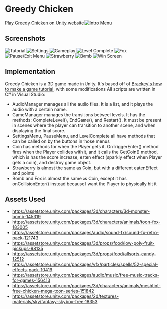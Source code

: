 # Greedy Chicken

[Play Greedy Chicken on Unity website 
![Intro Menu](https://github.com/windcloak/GreedyChickenGame/blob/main/screenshots/Screenshot_1.jpg)](https://play.unity.com/mg/other/webgl-builds-14188)

## Screenshots
![Tutorial](https://github.com/windcloak/GreedyChickenGame/blob/main/screenshots/Screenshot_2.jpg)
![Settings](https://github.com/windcloak/GreedyChickenGame/blob/main/screenshots/Screenshot_3.jpg)
![Gameplay](https://github.com/windcloak/GreedyChickenGame/blob/main/screenshots/Screenshot_4.jpg)
![Level Complete](https://github.com/windcloak/GreedyChickenGame/blob/main/screenshots/Screenshot_5.jpg)
![Fox](https://github.com/windcloak/GreedyChickenGame/blob/main/screenshots/Screenshot_6.jpg)
![Pause/Exit Menu](https://github.com/windcloak/GreedyChickenGame/blob/main/screenshots/Screenshot_7.jpg)
![Strawberry](https://github.com/windcloak/GreedyChickenGame/blob/main/screenshots/Screenshot_8.jpg)
![Bomb](https://github.com/windcloak/GreedyChickenGame/blob/main/screenshots/Screenshot_9.jpg)
![Win Screen](https://github.com/windcloak/GreedyChickenGame/blob/main/screenshots/Screenshot_10.jpg)


## Implementation
Greedy Chicken is a 3D game made in Unity. It's based off of [Brackey's how to make a game tutorial](https://www.youtube.com/watch?v=j48LtUkZRjU&list=PLPV2KyIb3jR53Jce9hP7G5xC4O9AgnOuL&index=1), with some modifications
All scripts are written in C# in Visual Studio:
- AudioManager manages all the audio files. It is a list, and it plays the audio with a certain name.
- GameManager manages the transitions betweel levels. It has the methods: CompleteLevel(), EndGame(), and Restart(). It must be present in scenes where the player can transition to another scene, and when displaying the final score. 
- SettingsMenu, PauseMenu, and LevelComplete all have methods that can be called on by the buttons in those menus
- Coin has methods for when the Player gets it. OnTriggerEnter() method fires when the Player collides with it, and it calls the GetCoin() method, which is has the score increase, eaten effect (sparkly effect when Player gets a coin), and destroy game object.
- Strawberry is almost the same as Coin, but with a different eatenEffect and points
- Bomb and Fox is almost the same as Coin, except it has onCollisionEnter() instead because I want the Player to physically hit it 

## Assets Used
- https://assetstore.unity.com/packages/3d/characters/3d-monster-bomb-145319
- https://assetstore.unity.com/packages/3d/characters/animals/toon-fox-183005
- https://assetstore.unity.com/packages/audio/sound-fx/sound-fx-retro-pack-121743
- https://assetstore.unity.com/packages/3d/props/food/low-poly-fruit-pickups-98135
- https://assetstore.unity.com/packages/3d/props/food/allsorts-candy-12512
- https://assetstore.unity.com/packages/vfx/particles/spells/52-special-effects-pack-10419
- https://assetstore.unity.com/packages/audio/music/free-music-tracks-for-games-156413
- https://assetstore.unity.com/packages/3d/characters/animals/meshtint-free-chicken-mega-toon-series-151842
- https://assetstore.unity.com/packages/2d/textures-materials/sky/fantasy-skybox-free-18353
